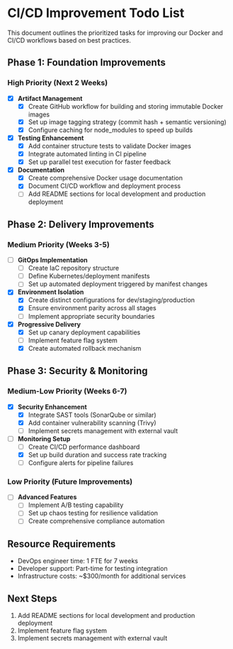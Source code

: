 # CI/CD Improvement Todo List

This document outlines the prioritized tasks for improving our Docker and CI/CD workflows based on best practices.

## Phase 1: Foundation Improvements

### High Priority (Next 2 Weeks)

- [x] **Artifact Management**
  - [x] Create GitHub workflow for building and storing immutable Docker images
  - [x] Set up image tagging strategy (commit hash + semantic versioning)
  - [x] Configure caching for node_modules to speed up builds

- [x] **Testing Enhancement**
  - [x] Add container structure tests to validate Docker images
  - [x] Integrate automated linting in CI pipeline
  - [x] Set up parallel test execution for faster feedback

- [x] **Documentation**
  - [x] Create comprehensive Docker usage documentation
  - [x] Document CI/CD workflow and deployment process
  - [ ] Add README sections for local development and production deployment

## Phase 2: Delivery Improvements

### Medium Priority (Weeks 3-5)

- [ ] **GitOps Implementation**
  - [ ] Create IaC repository structure
  - [ ] Define Kubernetes/deployment manifests
  - [ ] Set up automated deployment triggered by manifest changes

- [x] **Environment Isolation**
  - [x] Create distinct configurations for dev/staging/production
  - [x] Ensure environment parity across all stages
  - [ ] Implement appropriate security boundaries

- [x] **Progressive Delivery**
  - [x] Set up canary deployment capabilities
  - [ ] Implement feature flag system
  - [x] Create automated rollback mechanism

## Phase 3: Security & Monitoring

### Medium-Low Priority (Weeks 6-7)

- [x] **Security Enhancement**
  - [x] Integrate SAST tools (SonarQube or similar)
  - [x] Add container vulnerability scanning (Trivy)
  - [ ] Implement secrets management with external vault

- [ ] **Monitoring Setup**
  - [ ] Create CI/CD performance dashboard
  - [x] Set up build duration and success rate tracking
  - [ ] Configure alerts for pipeline failures

### Low Priority (Future Improvements)

- [ ] **Advanced Features**
  - [ ] Implement A/B testing capability
  - [ ] Set up chaos testing for resilience validation
  - [ ] Create comprehensive compliance automation

## Resource Requirements

- DevOps engineer time: 1 FTE for 7 weeks
- Developer support: Part-time for testing integration
- Infrastructure costs: ~$300/month for additional services

## Next Steps

1. Add README sections for local development and production deployment
2. Implement feature flag system
3. Implement secrets management with external vault 